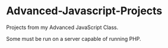 # Advanced-Javascript-Projects
Projects from my Advanced JavaScript Class.

Some must be run on a server capable of running PHP.
